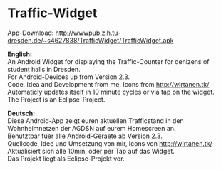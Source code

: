 Traffic-Widget
==============

App-Download: http://wwwpub.zih.tu-dresden.de/~s4627838/TrafficWidget/TrafficWidget.apk

**English:**  
An Android Widget for displaying the Traffic-Counter for denizens of student halls in Dresden.  
For Android-Devices up from Version 2.3.   
Code, Idea and Development from me, Icons from http://wirtanen.tk/   
Automaticly updates itself in 10 minute cycles or via tap on the widget.   
The Project is an Eclipse-Project.

**Deutsch:**  
Diese Android-App zeigt euren aktuellen Trafficstand in den Wohnheimnetzen der AGDSN auf eurem Homescreen an.  
Benutztbar fuer alle Android-Geraete ab Version 2.3.   
Quellcode, Idee und Umsetzung von mir, Icons von http://wirtanen.tk/   
Aktualisiert sich alle 10min, oder per Tap auf das Widget.   
Das Projekt liegt als Eclipse-Projekt vor.
